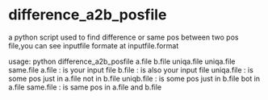 # difference_a2b_posfile
a python script used to find difference or same pos between two pos file,you can see inputfile formate at inputfile.format 

usage: python difference_a2b_posfile a.file b.file uniqa.file uniqa.file same.file
a.file : is your input file
b.file : is also your input file
uniqa.file : is some pos just in a.file not in b.file
uniqb.file : is some pos just in b.file bot in a.file
same.file : is same pos in a.file and b.file
